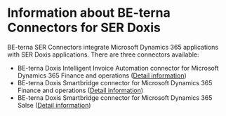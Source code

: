# Information about BE-terna Connectors for SER Doxis
BE-terna SER Connectors integrate Microsoft Dynamics 365 applications with SER Doxis applications. There are three connectors available:
- BE-terna Doxis Intelligent Invoice Automation connector for Microsoft Dynamics 365 Finance and operations ([Detail information](/BE%2Dterna-SER-Connectors/BE%2Dterna-SER-Connectors-for-Dynamics-365-Finance-and-Operations))
- BE-terna Doxis Smartbridge connector for Microsoft Dynamics 365 Finance and operations ([Detail information](/BE%2Dterna-SER-Connectors/BE%2Dterna-SER-Connectors-for-Dynamics-365-Finance-and-Operations))
- BE-terna Doxis Smartbridge connector for Microsoft Dynamics 365 Salse ([Detail information](/BE%2Dterna-SER-Connectors/BE%2Dterna-SER-Connector-for-Dynamics-365-Sales))
